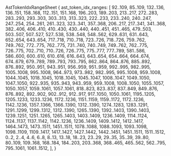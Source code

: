 AstTokenIdxRangeSheet {
    ast_token_idx_ranges: [
        92..109,
        85..109,
        132..136,
        136..151,
        158..168,
        112..151,
        151..168,
        196..203,
        189..203,
        213..217,
        272..283,
        283..293,
        293..303,
        303..313,
        313..323,
        222..233,
        233..240,
        240..247,
        247..254,
        254..261,
        261..323,
        323..341,
        357..368,
        206..217,
        217..341,
        341..368,
        382..406,
        406..410,
        410..430,
        430..440,
        440..451,
        451..465,
        479..503,
        503..507,
        507..527,
        527..538,
        538..548,
        548..562,
        629..631,
        631..643,
        652..654,
        643..654,
        717..718,
        710..718,
        723..726,
        718..726,
        759..762,
        749..762,
        772..775,
        762..775,
        731..740,
        740..749,
        749..762,
        762..775,
        726..775,
        702..710,
        710..726,
        726..775,
        775..777,
        777..789,
        581..586,
        586..600,
        600..610,
        610..616,
        616..643,
        643..654,
        654..664,
        664..674,
        674..679,
        679..789,
        789..793,
        793..795,
        862..864,
        864..876,
        885..892,
        876..892,
        950..951,
        943..951,
        956..959,
        951..959,
        992..995,
        982..995,
        1005..1008,
        995..1008,
        964..973,
        973..982,
        982..995,
        995..1008,
        959..1008,
        1044..1045,
        1018..1045,
        1018..1045,
        1045..1047,
        1008..1047,
        1049..1050,
        1047..1050,
        922..935,
        935..943,
        943..959,
        959..1008,
        1008..1050,
        1055..1057,
        1050..1057,
        1059..1061,
        1057..1061,
        818..823,
        823..837,
        837..849,
        849..876,
        876..892,
        892..902,
        902..912,
        912..917,
        917..1050,
        1050..1061,
        1195..1205,
        1205..1233,
        1233..1236,
        1172..1236,
        1151..1159,
        1159..1172,
        1172..1236,
        1142..1236,
        1357..1366,
        1366..1390,
        1312..1390,
        1274..1283,
        1283..1291,
        1291..1299,
        1299..1312,
        1312..1390,
        1265..1390,
        1392..1403,
        1390..1403,
        1239..1251,
        1251..1265,
        1265..1403,
        1403..1409,
        1236..1409,
        1114..1124,
        1124..1137,
        1137..1142,
        1142..1236,
        1236..1409,
        1409..1412,
        1412..1417,
        1464..1473,
        1473..1511,
        1451..1511,
        1078..1088,
        1088..1093,
        1093..1098,
        1098..1109,
        1109..1417,
        1417..1427,
        1427..1442,
        1442..1451,
        1451..1511,
        1511..1512,
        0..2,
        2..4,
        4..6,
        6..8,
        8..13,
        13..18,
        18..23,
        23..29,
        29..35,
        35..39,
        39..80,
        80..109,
        109..168,
        168..184,
        184..203,
        203..368,
        368..465,
        465..562,
        562..795,
        795..1061,
        1061..1512,
    ],
}